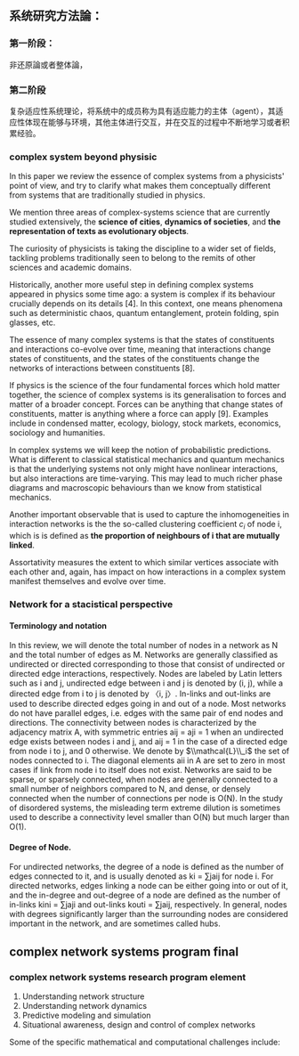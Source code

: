 ## 系统研究方法論：

### 第一阶段：

非还原論或者整体論，

### 第二阶段

复杂适应性系统理论，将系统中的成员称为具有适应能力的主体（agent），其适应性体现在能够与环境，其他主体进行交互，并在交互的过程中不断地学习或者积累经验。


 ### complex system beyond physisic
In this paper we review the essence of complex systems from a physicists' point of view, and try to clarify what makes them conceptually different from systems that are traditionally studied in physics. 


We mention three areas of complex-systems science that are currently studied extensively, the **science of cities**, **dynamics of societies**, and **the representation of texts as evolutionary objects**. 

The curiosity of physicists is taking the discipline to a wider set of fields, tackling problems traditionally seen to belong to the remits of other sciences and academic domains.

Historically, another more useful step in defining complex systems appeared in physics some time ago: a system is complex if its behaviour crucially depends on its details [4]. In this context, one means phenomena such as deterministic chaos, quantum entanglement, protein folding, spin glasses, etc. 

The essence of many complex systems is that the states of constituents and interactions co-evolve over time, meaning that interactions change states of constituents, and the states of the constituents change the networks of interactions between constituents [8]. 

If physics is the science of the four fundamental forces which hold matter together, the science of complex systems is its generalisation to forces and matter of a broader concept. Forces can be anything that change states of constituents, matter is anything where a force can apply [9]. Examples include in condensed matter, ecology, biology, stock markets, economics, sociology and humanities.


In complex systems we will keep the notion of probabilistic predictions. What is different
to classical statistical mechanics and quantum mechanics is that the underlying systems not only might have nonlinear interactions, but also interactions are time-varying. This may lead to much richer phase diagrams and macroscopic behaviours than we know from statistical mechanics.

Another important observable that is used to capture the inhomogeneities in interaction networks is the the so-called clustering coefficient $c_i$ of node i, which is is defined as **the proportion of neighbours of i that are mutually linked**. 

Assortativity measures the extent to which similar vertices associate with each other and, again, has impact on how interactions in a complex system manifest themselves and evolve over time.

### Network for a stacistical perspective

#### Terminology and notation

In this review, we will denote the total number of nodes in a network as N and the total number of edges as M. Networks are generally classified as undirected or directed corresponding to those that consist of undirected or directed edge interactions, respectively. Nodes are labeled by Latin letters such as i and j, undirected edge between i and j is denoted by (i, j), while a directed edge from i to j is denoted by 〈i, j〉. In-links and out-links are used to describe directed edges going in and out of a node. Most networks do not have parallel edges, i.e. edges with the same pair of end nodes and directions. The connectivity between nodes is characterized by the adjacency matrix A, with symmetric entries aij = aji = 1 when an undirected edge exists between nodes i and j, and aij = 1 in the case of a directed edge from node i to j, and 0 otherwise. We denote by $\\mathcal{L}\\_i$ the set of nodes connected to i. The diagonal elements aii in A are set to zero in most cases if link from node i to itself does not exist. Networks are said to be sparse, or sparsely connected, when nodes are generally connected to a small number of neighbors compared to N, and dense, or densely connected when the number of connections per node is O(N). In the study of disordered systems, the misleading term extreme dilution is sometimes used to describe a connectivity level smaller than O(N) but much larger than O(1).

#### Degree of Node. 
For undirected networks, the degree of a node is defined as the number of edges connected to it, and is usually denoted as ki = ∑jaij for node i. For directed networks, edges linking a node can be either going into or out of it, and the in-degree and out-degree of a node are defined as the number of in-links kini = ∑jaji and out-links kouti = ∑jaij, respectively. In general, nodes with degrees significantly larger than the surrounding nodes are considered important in the network, and are sometimes called hubs.


## complex network systems program final

### complex network systems research program element

1. Understanding network structure
2. Understanding network dynamics
3. Predictive modeling and simulation
4. Situational awareness, design and control of complex networks

Some of the specific mathematical and computational challenges include:



